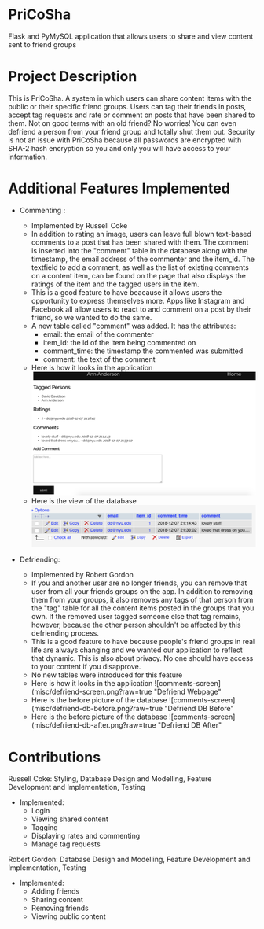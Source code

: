 # PriCoSha
Flask and PyMySQL application that allows users to share and view content sent to friend groups

# Project Description

This is PriCoSha. A system in which users can share content items with the public or their specific friend groups. Users can tag their friends in posts, accept tag requests and rate or comment on posts that have been shared to them. Not on good terms with an old friend? No worries! You can even defriend a person from your friend group and totally shut them out. Security is not an issue with PriCoSha because all passwords are encrypted with SHA-2 hash encryption so you and only you will have access to your information.

# Additional Features Implemented

- Commenting : 
  - Implemented by Russell Coke
  - In addition to rating an image, users can leave full blown text-based comments to a post that has been shared with them. The comment is inserted into the "comment" table in the database along with the timestamp, the email address of the commenter and the item_id. The textfield to add a comment, as well as the list of existing comments on a content item, can be found on the page that also displays the ratings of the item and the tagged users in the item.
  - This is a good feature to have beacause it allows users the opportunity to express themselves more. Apps like Instagram and Facebook all allow users to react to and comment on a post by their friend, so we wanted to do the same.
  - A new table called "comment" was added. It has the attributes:
    - email: the email of the commenter
    - item_id: the id of the item being commented on
    - comment_time: the timestamp the commented was submitted
    - comment: the text of the comment
  - Here is how it looks in the application
  ![comments-screen](misc/comments-screen.png?raw=true "Comments Webpage")
  - Here is the view of the database
  ![comments-screen](misc/comments-db.png?raw=true "Comments Webpage")

- Defriending:
  - Implemented by Robert Gordon
  - If you and another user are no longer friends, you can remove that user from all your friends groups on the app. In addition to removing them from your groups, it also removes any tags of that person from the "tag" table for all the content items posted in the groups that you own. If the removed user tagged someone else that tag remains, however, because the other  person shouldn't be affected by this defriending process.
  - This is a good feature to have because people's friend groups in real life are always changing and we wanted our application to reflect that dynamic. This is also about privacy. No one should have access to your content if you disapprove.
  - No new tables were introduced for this feature
  - Here is how it looks in the application
  ![comments-screen](misc/defriend-screen.png?raw=true "Defriend Webpage"
  - Here is the before picture of the database
  ![comments-screen](misc/defriend-db-before.png?raw=true "Defriend DB Before"
  - Here is the before picture of the database
  ![comments-screen](misc/defriend-db-after.png?raw=true "Defriend DB After"
  
# Contributions
Russell Coke: Styling, Database Design and Modelling, Feature Development and Implementation, Testing
- Implemented:
  - Login
  - Viewing shared content
  - Tagging
  - Displaying rates and commenting
  - Manage tag requests
  
Robert Gordon: Database Design and Modelling, Feature Development and Implementation, Testing
- Implemented:
  - Adding friends
  - Sharing content
  - Removing friends
  - Viewing public content
